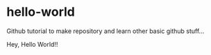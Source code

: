# hello-world
Github tutorial to make repository and learn other basic github stuff...

Hey, Hello World!! 
